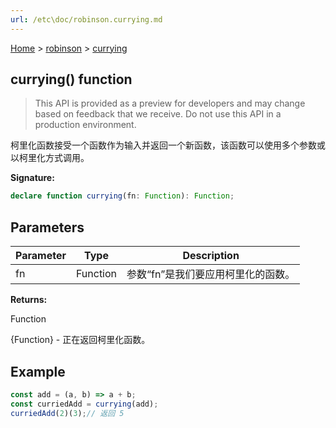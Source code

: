 ```yaml
---
url: /etc\doc/robinson.currying.md
---
```

[Home](./index.md) > [robinson](./robinson.md) > [currying](./robinson.currying.md)

## currying() function

> This API is provided as a preview for developers and may change based on feedback that we receive. Do not use this API in a production environment.

柯里化函数接受一个函数作为输入并返回一个新函数，该函数可以使用多个参数或以柯里化方式调用。

**Signature:**

```typescript
declare function currying(fn: Function): Function;
```

## Parameters

|  Parameter | Type | Description |
|  --- | --- | --- |
|  fn | Function | 参数“fn”是我们要应用柯里化的函数。 |

**Returns:**

Function

{Function} - 正在返回柯里化函数。

## Example

```JavaScript
const add = (a, b) => a + b;
const curriedAdd = currying(add);
curriedAdd(2)(3);// 返回 5
```
